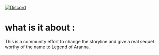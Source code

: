 [![Discord](https://github-production-user-asset-6210df.s3.amazonaws.com/918081/263684745-bcca8b70-13c4-48d8-8e91-4b0be8a440e6.png)](https://discord.gg/invite/BV7Vf4jc)

# what is it about :

This is a community effort to change the storyline and give a real sequel worthy of the name to Legend of Aranna.


